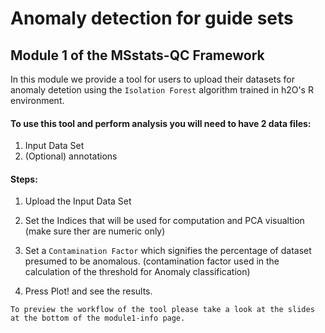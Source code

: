 # **Anomaly detection for guide sets**


## Module 1 of the MSstats-QC Framework
    
    
In this module we provide a tool for users to upload their datasets for anomaly detetion using the `Isolation Forest` algorithm trained in h2O's R environment.




#### **To use this tool and perform analysis you will need to have 2 data files:**

1. Input Data Set
2. (Optional) annotations



#### **Steps:**
1. Upload the Input Data Set
2. Set the Indices that will be used for computation and PCA visualtion 
  (make sure ther are numeric only)

3. Set a `Contamination Factor` which signifies the percentage of dataset presumed to be anomalous.
(contamination factor used in the calculation of the threshold for Anomaly classification)

4. Press Plot! and see the results.




`To preview the workflow of the tool please take a look at the slides at the bottom of the module1-info page.`


